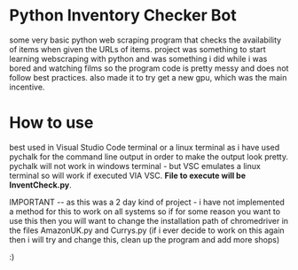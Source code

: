 # Python Inventory Checker Bot
some very basic python web scraping program that checks the availability of items when given the URLs of items. 
project was something to start learning webscraping with python and was something i did while i was bored and watching films so the program code is pretty messy and does not follow best practices.
also made it to try get a new gpu, which was the main incentive.

# How to use
best used in Visual Studio Code terminal or a linux terminal as i have used pychalk for the command line output in order to make the output look pretty.
pychalk will not work in windows terminal - but VSC emulates a linux terminal so will work if executed VIA VSC. **File to execute will be InventCheck.py**.

IMPORTANT -- as this was a 2 day kind of project - i have not implemented a method for this to work on all systems so if for some reason you want to use this then you will want to change the installation path of chromedriver in the files AmazonUK.py and Currys.py (if i ever decide to work on this again then i will try and change this, clean up the program and add more shops)

:)
